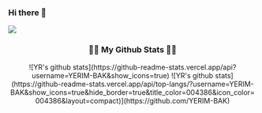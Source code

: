 ### Hi there 👋

<!--
**YERIM-BAK/YERIM-BAK** is a ✨ _special_ ✨ repository because its `README.md` (this file) appears on your GitHub profile.

Here are some ideas to get you started:

- 🔭 I’m currently working on ...
- 🌱 I’m currently learning ...
- 👯 I’m looking to collaborate on ...
- 🤔 I’m looking for help with ...
- 💬 Ask me about ...
- 📫 How to reach me: ...
- 😄 Pronouns: ...
- ⚡ Fun fact: ...
-->

<img src="https://img.shields.io/badge/Android-3DDC84?style=flat-square&logo=Android&logoColor=white"/>


<h3 align="center">👩‍💻 My Github Stats 👩‍💻</h3>
<div align="center">
![YR's github stats](https://github-readme-stats.vercel.app/api?username=YERIM-BAK&show_icons=true)
![YR's github stats](https://github-readme-stats.vercel.app/api/top-langs/?username=YERIM-BAK&show_icons=true&hide_border=true&title_color=004386&icon_color=004386&layout=compact)](https://github.com/YERIM-BAK)
</div>
